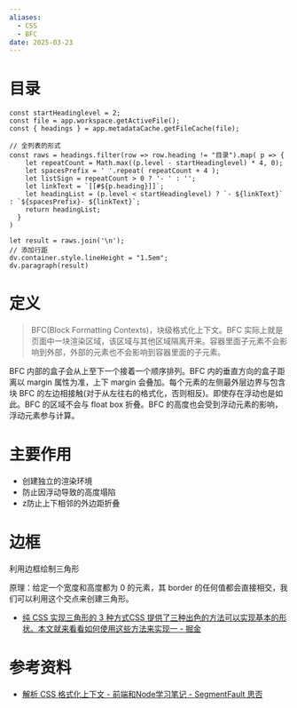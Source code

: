```yaml
---
aliases:
  - CSS
  - BFC
date: 2025-03-23
---
```


# 目录

```dataviewjs
const startHeadinglevel = 2;
const file = app.workspace.getActiveFile();
const { headings } = app.metadataCache.getFileCache(file);
 
// 全列表的形式
const raws = headings.filter(row => row.heading != "目录").map( p => {
    let repeatCount = Math.max((p.level - startHeadinglevel) * 4, 0);
    let spacesPrefix = ' '.repeat( repeatCount + 4 );
    let listSign = repeatCount > 0 ? '- ' : '';
    let linkText = `[[#${p.heading}]]`;
    let headingList = (p.level < startHeadinglevel) ? `- ${linkText}` : `${spacesPrefix}- ${linkText}`;
    return headingList;
  }
)
 
let result = raws.join('\n');
// 添加行距
dv.container.style.lineHeight = "1.5em";
dv.paragraph(result)
```

# 定义

> BFC(Block Formatting Contexts)，块级格式化上下文。BFC 实际上就是页面中一块渲染区域，该区域与其他区域隔离开来。容器里面子元素不会影响到外部，外部的元素也不会影响到容器里面的子元素。

BFC 内部的盒子会从上至下一个接着一个顺序排列。BFC 内的垂直方向的盒子距离以 margin 属性为准，上下 margin 会叠加。每个元素的左侧最外层边界与包含块 BFC 的左边相接触(对于从左往右的格式化，否则相反)。即使存在浮动也是如此。BFC 的区域不会与 float box 折叠。BFC 的高度也会受到浮动元素的影响，浮动元素参与计算。

# 主要作用

- 创建独立的渲染环境
- 防止因浮动导致的高度塌陷
- z防止上下相邻的外边距折叠

# 边框

利用边框绘制三角形

原理：给定一个宽度和高度都为 0 的元素，其 border 的任何值都会直接相交，我们可以利用这个交点来创建三角形。

- [纯 CSS 实现三角形的 3 种方式CSS 提供了三种出色的方法可以实现基本的形状。本文就来看看如何使用这些方法来实现一 - 掘金](https://juejin.cn/post/7075884138900750372)

# 参考资料

- [解析 CSS 格式化上下文 - 前端和Node学习笔记 - SegmentFault 思否](https://segmentfault.com/a/1190000018878825)
